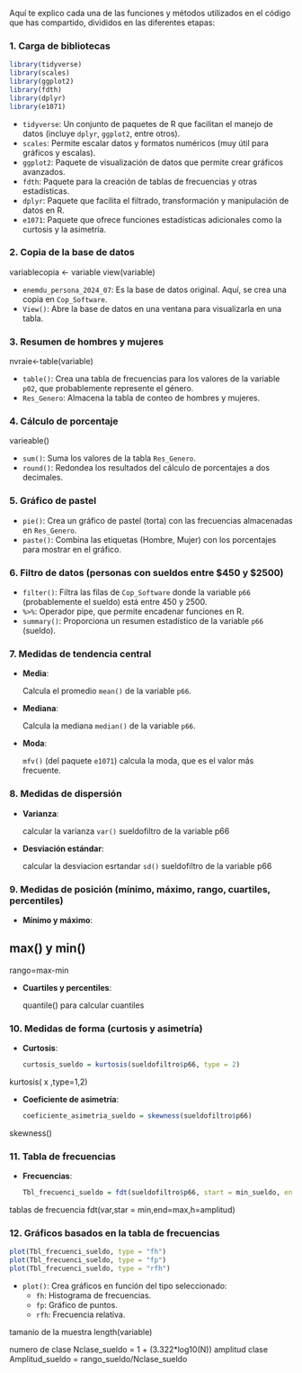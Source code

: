 Aquí te explico cada una de las funciones y métodos utilizados en el código que has compartido, divididos en las diferentes etapas:

### 1. **Carga de bibliotecas**
```r
library(tidyverse)
library(scales)
library(ggplot2)
library(fdth)
library(dplyr)
library(e1071)
```
- `tidyverse`: Un conjunto de paquetes de R que facilitan el manejo de datos (incluye `dplyr`, `ggplot2`, entre otros).
- `scales`: Permite escalar datos y formatos numéricos (muy útil para gráficos y escalas).
- `ggplot2`: Paquete de visualización de datos que permite crear gráficos avanzados.
- `fdth`: Paquete para la creación de tablas de frecuencias y otras estadísticas.
- `dplyr`: Paquete que facilita el filtrado, transformación y manipulación de datos en R.
- `e1071`: Paquete que ofrece funciones estadísticas adicionales como la curtosis y la asimetría.

### 2. **Copia de la base de datos**
variablecopia <- variable
view(variable)
- `enemdu_persona_2024_07`: Es la base de datos original. Aquí, se crea una copia en `Cop_Software`.
- `View()`: Abre la base de datos en una ventana para visualizarla en una tabla.

### 3. **Resumen de hombres y mujeres**
nvraie<-table(variable)
- `table()`: Crea una tabla de frecuencias para los valores de la variable `p02`, que probablemente represente el género.
- `Res_Genero`: Almacena la tabla de conteo de hombres y mujeres.

### 4. **Cálculo de porcentaje**
varieable()
- `sum()`: Suma los valores de la tabla `Res_Genero`.
- `round()`: Redondea los resultados del cálculo de porcentajes a dos decimales.

### 5. **Gráfico de pastel**

- `pie()`: Crea un gráfico de pastel (torta) con las frecuencias almacenadas en `Res_Genero`.
- `paste()`: Combina las etiquetas (Hombre, Mujer) con los porcentajes para mostrar en el gráfico.

### 6. **Filtro de datos (personas con sueldos entre $450 y $2500)**

- `filter()`: Filtra las filas de `Cop_Software` donde la variable `p66` (probablemente el sueldo) está entre 450 y 2500.
- `%>%`: Operador pipe, que permite encadenar funciones en R.
- `summary()`: Proporciona un resumen estadístico de la variable `p66` (sueldo).

### 7. **Medidas de tendencia central**
- **Media**:
  
  Calcula el promedio `mean()` de la variable `p66`.

- **Mediana**:
  
  Calcula la mediana  `median()` de la variable `p66`.

- **Moda**:
  
  `mfv()` (del paquete `e1071`) calcula la moda, que es el valor más frecuente.

### 8. **Medidas de dispersión**
- **Varianza**:
  
  calcular la varianza `var()` sueldofiltro de la variable p66 

- **Desviación estándar**:
  
  calcular la desviacion esrtandar `sd()` sueldofiltro de la variable p66

### 9. **Medidas de posición (mínimo, máximo, rango, cuartiles, percentiles)**
- **Mínimo y máximo**:

max() y min()
-
  rango=max-min

- **Cuartiles y percentiles**:
 
  quantile() para calcular cuantiles 

### 10. **Medidas de forma (curtosis y asimetría)**
- **Curtosis**:
  ```r
  curtosis_sueldo = kurtosis(sueldofiltro$p66, type = 2)
  ```
kurtosis(  x ,type=1,2)
- **Coeficiente de asimetría**:
  ```r
  coeficiente_asimetria_sueldo = skewness(sueldofiltro$p66)
  ```
skewness()
### 11. **Tabla de frecuencias**
- **Frecuencias**:
  ```r
  Tbl_frecuenci_sueldo = fdt(sueldofiltro$p66, start = min_sueldo, end = max_sueldo, h = Amplitud_sueldo)
  ```
tablas de frecuencia fdt(var,star = min,end=max,h=amplitud)
### 12. **Gráficos basados en la tabla de frecuencias**
```r
plot(Tbl_frecuenci_sueldo, type = "fh")
plot(Tbl_frecuenci_sueldo, type = "fp")
plot(Tbl_frecuenci_sueldo, type = "rfh")
``` 
- `plot()`: Crea gráficos en función del tipo seleccionado:
  - `fh`: Histograma de frecuencias.
  - `fp`: Gráfico de puntos.
  - `rfh`: Frecuencia relativa.

tamanio de la muestra
length(variable)

numero de clase 
Nclase_sueldo = 1 + (3.322*log10(N))
amplitud clase Amplitud_sueldo = rango_sueldo/Nclase_sueldo

